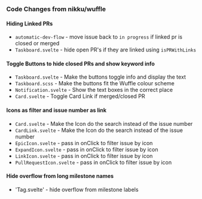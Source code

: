 ### Code Changes from nikku/wuffle

#### Hiding Linked PRs
- `automatic-dev-flow` - move issue back to `in progress` if linked pr is closed or merged
- `Taskboard.svelte` - hide open PR's if they are linked using `isPRWithLinks`

#### Toggle Buttons to hide closed PRs and show keyword info
 - `Taskboard.svelte` - Make the buttons toggle info and display the text
 - `Taskboard.scss` - Make the buttons fit the Wuffle colour scheme
 - `Notification.svelte` - Show the text boxes in the correct place
 - `Card.svelte` - Toggle Card Link if merged/closed PR
 
#### Icons as filter and issue number as link
- `Card.svelte` - Make the Icon do the search instead of the issue number
- `CardLink.svelte` - Make the Icon do the search instead of the issue number
- `EpicIcon.svelte` - pass in onClick to filter issue by icon
- `ExpandIcon.svelte` - pass in onClick to filter issue by icon
- `LinkIcon.svelte` - pass in onClick to filter issue by icon
- `PullRequestIcon.svelte` - pass in onClick to filter issue by icon

#### Hide overflow from long milestone names
- 'Tag.svelte' - hide overflow from milestone labels